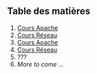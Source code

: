 ## Table des matières
1. [Cours Apache](./CoursApache/SommaireApache.md)
2. [Cours Réseau](./CoursReseau/SommaireReseau.md)
3. [Cours Apache](CoursApache/SommaireApache.md)
4. [Cours Réseau](CoursReseau/SommaireReseau.md)
5. ???
6. *More to come ...*